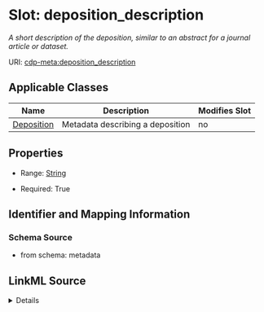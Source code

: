 # Slot: deposition_description


_A short description of the deposition, similar to an abstract for a journal article or dataset._



URI: [cdp-meta:deposition_description](metadatadeposition_description)



<!-- no inheritance hierarchy -->




## Applicable Classes

| Name | Description | Modifies Slot |
| --- | --- | --- |
[Deposition](Deposition.md) | Metadata describing a deposition |  no  |







## Properties

* Range: [String](String.md)

* Required: True





## Identifier and Mapping Information







### Schema Source


* from schema: metadata




## LinkML Source

<details>
```yaml
name: deposition_description
description: A short description of the deposition, similar to an abstract for a journal
  article or dataset.
from_schema: metadata
exact_mappings:
- cdp-common:deposition_description
rank: 1000
alias: deposition_description
owner: Deposition
domain_of:
- Deposition
range: string
required: true
inlined: true
inlined_as_list: true

```
</details>